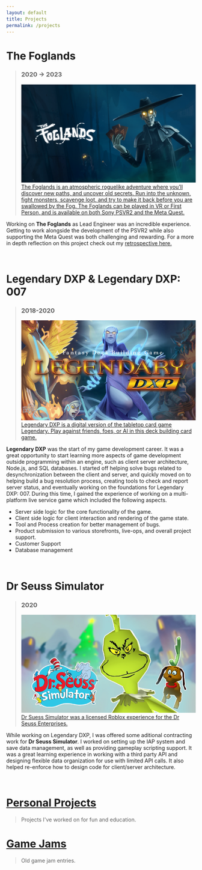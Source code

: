 ```yaml
---
layout: default
title: Projects
permalink: /projects
---
```

# The Foglands
>### 2020 -> 2023
><a href="https://www.welltold.games/the-foglands">![Foglands](/assets/img/foglands.png)
>The Foglands is an atmospheric roguelike adventure where you’ll discover new paths, and uncover old secrets. 
>Run into the unknown, fight monsters, scavenge loot, and try to make it back before you are swallowed by the Fog.
>The Foglands can be played in VR or First Person, and is available on both Sony PSVR2 and the Meta Quest.
</a>

Working on **The Foglands** as Lead Engineer was an incredible experience. Getting to work alongside the development of the PSVR2 while also supporting the Meta Quest was both challenging and rewarding.
For a more in depth reflection on this project check out my [retrospective here.](/retros/foglands)

<br>

# Legendary DXP & Legendary DXP: 007
>### 2018-2020
><a href="https://playlegendarydxp.com/">![Legendary DXP](/assets/img/legendary.png)
> Legendary DXP is a digital version of the tabletop card game Legendary. Play against friends, foes, or AI in this deck building card game.</a>

**Legendary DXP** was the start of my game development career. It was a great opportunity to start learning more aspects of game development outside programming within an engine, such as client server architecture, Node.js, and SQL databases.
I started off helping solve bugs related to desynchronization between the client and server, and quickly moved on to helping build a bug resolution process, creating tools to check and report server status, and eventually working on the foundations for Legendary DXP: 007. During this time, I gained the experience of working on a multi-platform live service game which included the following aspects.
- Server side logic for the core functionality of the game.
- Client side logic for client interaction and rendering of the game state.
- Tool and Process creation for better management of bugs.
- Product submission to various storefronts, live-ops, and overall project support.
- Customer Support
- Database management

<br>

# Dr Seuss Simulator 
>### 2020
><a href="https://www.seussville.com/dr-seuss-simulator-game-on-roblox/">![Dr Seuss Simulator](/assets/img/drseuss.png)
> Dr Suess Simulator was a licensed Roblox experience for the Dr Seuss Enterprises.</a>

While working on Legendary DXP, I was offered some aditional contracting work for **Dr Seuss Simulator**. I worked on setting up the IAP system and save data management, as well as providing gameplay scripting support. It was a great learning experience in working with a third party API and designing flexible data organization for use with limited API calls. It also helped re-enforce how to design code for client/server architecture.


<br>

# [Personal Projects](/personalprojects)
>Projects I've worked on for fun and education.  


# [Game Jams](/gamejams)
>Old game jam entries.  





